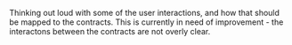 Thinking out loud with some of the user interactions, and how that should be mapped to the contracts. This is currently in need of improvement - the interactons between the contracts are not overly clear.

